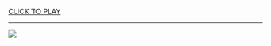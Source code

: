 
<a href="https://premium76.site?title=66x_unblocked_games&ref=13M">CLICK TO PLAY</a></h3>
<hr>

<a href="https://premium76.site?title=66x_unblocked_games&ref=13M"><img src="https://clearcache.store/games.png"></a>


